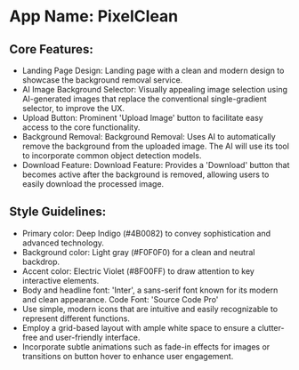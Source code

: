 # **App Name**: PixelClean

## Core Features:

- Landing Page Design: Landing page with a clean and modern design to showcase the background removal service.
- AI Image Background Selector: Visually appealing image selection using AI-generated images that replace the conventional single-gradient selector, to improve the UX.
- Upload Button: Prominent 'Upload Image' button to facilitate easy access to the core functionality.
- Background Removal: Background Removal: Uses AI to automatically remove the background from the uploaded image. The AI will use its tool to incorporate common object detection models.
- Download Feature: Download Feature: Provides a 'Download' button that becomes active after the background is removed, allowing users to easily download the processed image.

## Style Guidelines:

- Primary color: Deep Indigo (#4B0082) to convey sophistication and advanced technology.
- Background color: Light gray (#F0F0F0) for a clean and neutral backdrop.
- Accent color: Electric Violet (#8F00FF) to draw attention to key interactive elements.
- Body and headline font: 'Inter', a sans-serif font known for its modern and clean appearance.  Code Font: 'Source Code Pro'
- Use simple, modern icons that are intuitive and easily recognizable to represent different functions.
- Employ a grid-based layout with ample white space to ensure a clutter-free and user-friendly interface.
- Incorporate subtle animations such as fade-in effects for images or transitions on button hover to enhance user engagement.